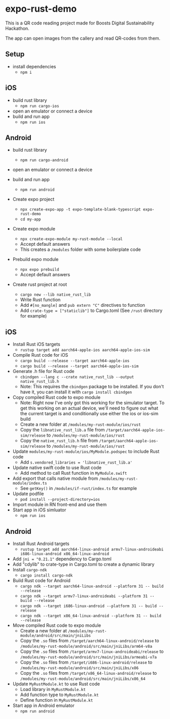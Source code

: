 # expo-rust-demo

This is a QR code reading project made for Boosts Digital Sustainability Hackathon.

The app can open images from the callery and read QR-codes from them.

## Setup

- install dependencies
	- `npm i`

## iOS

- build rust library
	- `npm run cargo-ios`
- open an emulator or connect a device
- build and run app
	- `npm run ios`

## Android

- build rust library
	- `npm run cargo-android`
- open an emulator or connect a device
- build and run app
	- `npm run android`


- Create expo project
	- `npx create-expo-app -t expo-template-blank-typescript expo-rust-demo`
	- `cd my-app`
- Create expo module
	- `npx create-expo-module my-rust-module --local`
	- Accept default answers
	- This creates a `/modules` folder with some boilerplate code
- Prebuild expo module
	- `npx expo prebuild`
	- Accept default answers
- Create rust project at root
	- `cargo new --lib native_rust_lib`
	- Write Rust function
	- Add `#[no_mangle]` and `pub extern "C"` directives to function
	- Add `crate-type = ["staticlib"]` to Cargo.toml (See `/rust` directory for example)

## iOS

- Install Rust iOS targets
	- `rustup target add aarch64-apple-ios aarch64-apple-ios-sim`
- Compile Rust code for iOS
	- `cargo build --release --target aarch64-apple-ios`
	- `cargo build --release --target aarch64-apple-ios-sim`
- Generate .h file for Rust code
	- `cbindgen --lang c --crate native_rust_lib --output native_rust_lib.h`
	- Note: This requires the `cbindgen` package to be installed. If you don't have it, you can install it with `cargo install cbindgen`
- Copy compiled Rust code to expo module
	- Note: Right now I've only got this working for the simulator target. To get this working on an actual device, we'll need to figure out what the current target is and conditionally use either the ios or ios-sim build
	- Create a new folder at `/modules/my-rust-module/ios/rust`
	- Copy the `libnative_rust_lib.a` file from `/target/aarch64-apple-ios-sim/release` to `/modules/my-rust-module/ios/rust`
	- Copy the `native_rust_lib.h` file from `/target/aarch64-apple-ios-sim/release` to `/modules/my-rust-module/ios/rust`
- Update `modules/my-rust-module/ios/MyModule.podspec` to include Rust code
	- Add `s.vendored_libraries = 'libnative_rust_lib.a'`
- Update native swift code to use Rust code
	- Add method to call Rust function in `MyModule.swift`
- Add export that calls native module from `/modules/my-rust-module/index.ts`
	- See `getKey()` in `/modules/if-rust/index.ts` for example
- Update podfile
	- `pod install --project-directory=ios`
- Import module in RN front-end and use them
- Start app in iOS simluator
  - `npm run ios`

## Android

- Install Rust Android targets
	- `rustup target add aarch64-linux-android armv7-linux-androideabi i686-linux-android x86_64-linux-android`
- Add `jni = "0.21.1"` dependency to Cargo.toml
- Add "cdylib" to crate-type in Cargo.toml to create a dynamic library
- Install `cargo-ndk`
	- `cargo install cargo-ndk`
- Build Rust code for Android
	- `cargo ndk --target aarch64-linux-android --platform 31 -- build --release`
	- `cargo ndk --target armv7-linux-androideabi --platform 31 -- build --release`
	- `cargo ndk --target i686-linux-android --platform 31 -- build --release`
	- `cargo ndk --target x86_64-linux-android --platform 31 -- build --release`
- Move compiled Rust code to expo module
  - Create a new folder at `/modules/my-rust-module/android/src/main/jniLibs`
  - Copy the `.so` files from `/target/aarch64-linux-android/release` to `/modules/my-rust-module/android/src/main/jniLibs/arm64-v8a`
  - Copy the `.so` files from `/target/armv7-linux-androideabi/release` to `/modules/my-rust-module/android/src/main/jniLibs/armeabi-v7a`
  - Copy the `.so` files from `/target/i686-linux-android/release` to `/modules/my-rust-module/android/src/main/jniLibs/x86`
  - Copy the `.so` files from `/target/x86_64-linux-android/release` to `/modules/my-rust-module/android/src/main/jniLibs/x86_64`
- Update `MyRustModule.kt` to use Rust code
  - Load library in `MyRustModule.kt`
  - Add function type to `MyRustModule.kt`
  - Define function in `MyRustModule.kt`
- Start app in Android emulator
  - `npm run android`